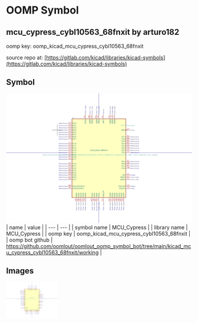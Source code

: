 # OOMP Symbol  
## mcu_cypress_cybl10563_68fnxit  by arturo182  
  
oomp key: oomp_kicad_mcu_cypress_cybl10563_68fnxit  
  
source repo at: [https://gitlab.com/kicad/libraries/kicad-symbols](https://gitlab.com/kicad/libraries/kicad-symbols)  
## Symbol  
  
[![working.png](working_600.png)](working.png)  
| name | value | 
| --- | --- | 
| symbol name | MCU_Cypress | 
| library name | MCU_Cypress | 
| oomp key | oomp_kicad_mcu_cypress_cybl10563_68fnxit | 
| oomp bot github | https://github.com/oomlout/oomlout_oomp_symbol_bot/tree/main/kicad_mcu_cypress_cybl10563_68fnxit/working | 
## Images  
  
[![working.png](working_140.png)](working.png)  
